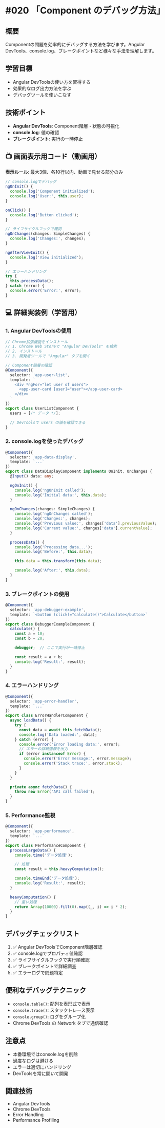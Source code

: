 # #020 「Component のデバッグ方法」

## 概要
Componentの問題を効率的にデバッグする方法を学びます。Angular DevTools、console.log、ブレークポイントなど様々な手法を理解します。

## 学習目標
- Angular DevToolsの使い方を習得する
- 効果的なログ出力方法を学ぶ
- デバッグツールを使いこなす

## 技術ポイント
- **Angular DevTools**: Component階層・状態の可視化
- **console.log**: 値の確認
- **ブレークポイント**: 実行の一時停止

## 📺 画面表示用コード（動画用）
**表示ルール**: 最大3個、各10行以内、動画で見せる部分のみ

```typescript
// console.logでデバッグ
ngOnInit() {
  console.log('Component initialized');
  console.log('User:', this.user);
}

onClick() {
  console.log('Button clicked');
}
```

```typescript
// ライフサイクルフックで確認
ngOnChanges(changes: SimpleChanges) {
  console.log('Changes:', changes);
}

ngAfterViewInit() {
  console.log('View initialized');
}
```

```typescript
// エラーハンドリング
try {
  this.processData();
} catch (error) {
  console.error('Error:', error);
}
```

## 💻 詳細実装例（学習用）

### 1. Angular DevToolsの使用
```typescript
// Chrome拡張機能をインストール
// 1. Chrome Web Storeで "Angular DevTools" を検索
// 2. インストール
// 3. 開発者ツールで "Angular" タブを開く

// Component階層の確認
@Component({
  selector: 'app-user-list',
  template: `
    <div *ngFor="let user of users">
      <app-user-card [user]="user"></app-user-card>
    </div>
  `
})
export class UserListComponent {
  users = [/* データ */];

  // DevToolsで users の値を確認できる
}
```

### 2. console.logを使ったデバッグ
```typescript
@Component({
  selector: 'app-data-display',
  template: `...`
})
export class DataDisplayComponent implements OnInit, OnChanges {
  @Input() data: any;

  ngOnInit() {
    console.log('ngOnInit called');
    console.log('Initial data:', this.data);
  }

  ngOnChanges(changes: SimpleChanges) {
    console.log('ngOnChanges called');
    console.log('Changes:', changes);
    console.log('Previous value:', changes['data'].previousValue);
    console.log('Current value:', changes['data'].currentValue);
  }

  processData() {
    console.log('Processing data...');
    console.log('Before:', this.data);

    this.data = this.transform(this.data);

    console.log('After:', this.data);
  }
}
```

### 3. ブレークポイントの使用
```typescript
@Component({
  selector: 'app-debugger-example',
  template: `<button (click)="calculate()">Calculate</button>`
})
export class DebuggerExampleComponent {
  calculate() {
    const a = 10;
    const b = 20;

    debugger;  // ここで実行が一時停止

    const result = a + b;
    console.log('Result:', result);
  }
}
```

### 4. エラーハンドリング
```typescript
@Component({
  selector: 'app-error-handler',
  template: `...`
})
export class ErrorHandlerComponent {
  async loadData() {
    try {
      const data = await this.fetchData();
      console.log('Data loaded:', data);
    } catch (error) {
      console.error('Error loading data:', error);
      // エラーの詳細情報を出力
      if (error instanceof Error) {
        console.error('Error message:', error.message);
        console.error('Stack trace:', error.stack);
      }
    }
  }

  private async fetchData() {
    throw new Error('API call failed');
  }
}
```

### 5. Performance監視
```typescript
@Component({
  selector: 'app-performance',
  template: `...`
})
export class PerformanceComponent {
  processLargeData() {
    console.time('データ処理');

    // 処理
    const result = this.heavyComputation();

    console.timeEnd('データ処理');
    console.log('Result:', result);
  }

  heavyComputation() {
    // 重い処理
    return Array(10000).fill(0).map((_, i) => i * 2);
  }
}
```

## デバッグチェックリスト

1. ✅ Angular DevToolsでComponent階層確認
2. ✅ console.logでプロパティ値確認
3. ✅ ライフサイクルフックで実行順確認
4. ✅ ブレークポイントで詳細調査
5. ✅ エラーログで問題特定

## 便利なデバッグテクニック

- `console.table()`: 配列を表形式で表示
- `console.trace()`: スタックトレース表示
- `console.group()`: ログをグループ化
- Chrome DevTools の Network タブで通信確認

## 注意点

- 本番環境ではconsole.logを削除
- 過度なログは避ける
- エラーは適切にハンドリング
- DevToolsを常に開いて開発

## 関連技術
- Angular DevTools
- Chrome DevTools
- Error Handling
- Performance Profiling

